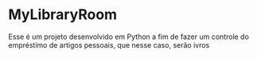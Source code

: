 # MyLibraryRoom
Esse é um projeto desenvolvido em Python a fim de fazer um controle do empréstimo de artigos pessoais, que nesse caso, serão ivros
